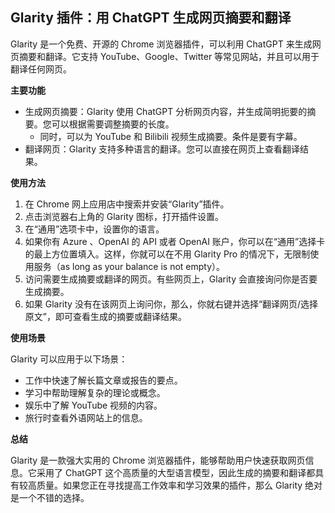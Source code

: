 ## Glarity 插件：用 ChatGPT 生成网页摘要和翻译

Glarity 是一个免费、开源的 Chrome 浏览器插件，可以利用 ChatGPT 来生成网页摘要和翻译。它支持 YouTube、Google、Twitter 等常见网站，并且可以用于翻译任何网页。

**主要功能**

* 生成网页摘要：Glarity 使用 ChatGPT 分析网页内容，并生成简明扼要的摘要。您可以根据需要调整摘要的长度。
    * 同时，可以为 YouTube 和 Bilibili 视频生成摘要。条件是要有字幕。
* 翻译网页：Glarity 支持多种语言的翻译。您可以直接在网页上查看翻译结果。

**使用方法**

1. 在 Chrome 网上应用店中搜索并安装“Glarity”插件。
2. 点击浏览器右上角的 Glarity 图标，打开插件设置。
3. 在“通用”选项卡中，设置你的语言。
4. 如果你有 Azure 、OpenAI 的 API 或者 OpenAI 账户，你可以在“通用”选择卡的最上方位置填入。这样，你就可以在不用 Glarity Pro 的情况下，无限制使用服务（as long as your balance is not empty）。
5. 访问需要生成摘要或翻译的网页。有些网页上，Glarity 会直接询问你是否要生成摘要。
6. 如果 Glarity 没有在该网页上询问你，那么，你就右键并选择“翻译网页/选择原文”，即可查看生成的摘要或翻译结果。

**使用场景**

Glarity 可以应用于以下场景：

* 工作中快速了解长篇文章或报告的要点。
* 学习中帮助理解复杂的理论或概念。
* 娱乐中了解 YouTube 视频的内容。
* 旅行时查看外语网站上的信息。

**总结**

Glarity 是一款强大实用的 Chrome 浏览器插件，能够帮助用户快速获取网页信息。它采用了 ChatGPT 这个高质量的大型语言模型，因此生成的摘要和翻译都具有较高质量。如果您正在寻找提高工作效率和学习效果的插件，那么 Glarity 绝对是一个不错的选择。